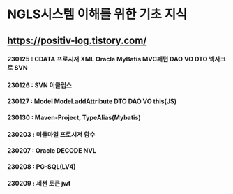 # NGLS시스템 이해를 위한 기초 지식
## https://positiv-log.tistory.com/

#### 230125 : CDATA 프로시저 XML Oracle MyBatis MVC패턴 DAO VO DTO 넥사크로 SVN
#### 230126 : SVN 이클립스 
#### 230127 : Model Model.addAttribute DTO DAO VO this(JS)
#### 230130 : Maven-Project, TypeAlias(Mybatis)
#### 230203 : 미들마일 프로시저 함수
#### 230207 : Oracle DECODE NVL
#### 230208 : PG-SQL(LV4)
#### 230209 : 세션 토큰 jwt
